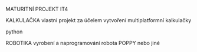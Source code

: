 MATURITNÍ PROJEKT IT4

KALKULAČKA
vlastní projekt za účelem vytvoření multiplatformní kalkulačky

python

ROBOTIKA
vyrobení a naprogramování robota POPPY nebo jiné
